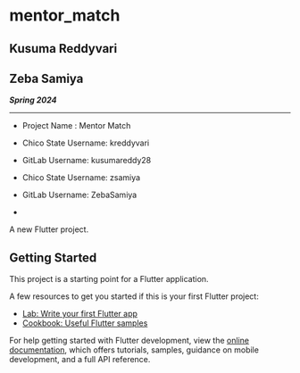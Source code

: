 # mentor_match

## Kusuma Reddyvari
## Zeba Samiya

*__Spring 2024__*

---
-   Project Name : Mentor Match

- Chico State Username: kreddyvari
- GitLab Username: kusumareddy28

- Chico State Username: zsamiya
- GitLab Username: ZebaSamiya

- 


A new Flutter project.

## Getting Started

This project is a starting point for a Flutter application.

A few resources to get you started if this is your first Flutter project:

- [Lab: Write your first Flutter app](https://docs.flutter.dev/get-started/codelab)
- [Cookbook: Useful Flutter samples](https://docs.flutter.dev/cookbook)

For help getting started with Flutter development, view the
[online documentation](https://docs.flutter.dev/), which offers tutorials,
samples, guidance on mobile development, and a full API reference.
